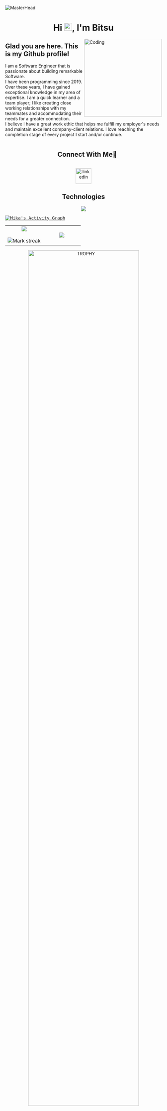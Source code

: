 ![MasterHead](https://developers.giphy.com/branch/master/static/api-512d36c09662682717108a38bbb5c57d.gif)


<h1 align="center">Hi <img src="https://media.giphy.com/media/hvRJCLFzcasrR4ia7z/giphy.gif" width = "25px">, I'm Bitsu</h1>

<!-- <img align="right" alt="Coding" width="400" src="https://cdn.dribbble.com/users/1162077/screenshots/3848914/programmer.gif"> -->
<img align="right" alt="Coding" width="250" src="https://media.giphy.com/media/v1.Y2lkPTc5MGI3NjExMmMwNmNlOHRuNThlcTJ2eGR6cTRocWQxOWcxbW9wbjB4MjZ1b2kwbSZlcD12MV9pbnRlcm5hbF9naWZfYnlfaWQmY3Q9Zw/bGgsc5mWoryfgKBx1u/giphy.gif">


<div align="left">
  <h2>Glad you are here. This is my Github profile!</h2>


  <p style="text-align: left;">I am a Software Engineer that is passionate about building remarkable Software.<br>I have been programming since 2019. Over these years, I have gained exceptional knowledge in my area of expertise. I am a quick learner and a team player; I like creating close working relationships with my teammates and accommodating their needs for a greater connection.<br>I believe I have a great work ethic that helps me fulfill my employer's needs and maintain excellent company-client relations. I love reaching the completion stage of every project I start and/or continue.</p>
</div>

<!-- Connect with me -->
<!--h2 without bottom border-->
<div align="center">
  <div id="user-content-toc">
    <ul align="center">
      <summary><h2 style="display: inline-block">Connect With Me🤝</h2></summary>
    </ul>
  </div>

  <!--icons and links-->
  <p align="center">
    <a href="https://www.linkedin.com/in/bitsumamo/" target="blank"><img align="center" src="https://user-images.githubusercontent.com/88904952/234979284-68c11d7f-1acc-4f0c-ac78-044e1037d7b0.png" alt="linkedin" height="50" width="50" /></a>
    <!-- <a href="https://www.instagram.com/mrhappy985/" target="blank"><img align="center" src="https://user-images.githubusercontent.com/88904952/234981169-2dd1e58f-4b7e-468c-8213-034ba62156c3.png" alt="instagram" height="50" width="50" /></a>
    <a href="https://t.me/MrHappy985" target="blank"><img align="center" src="https://raw.githubusercontent.com/github/explore/80688e429a7d4ef2fca1e82350fe8e3517d3494d/topics/telegram/telegram.png" alt="hashnode" height="50" width="50" /></a>
     -->
  </p>
</div>


<h2 align="center">Technologies</h2>
<!--tech stack icons-->
<p align="center">
  <a href="https://skillicons.dev">
    <img src="https://skillicons.dev/icons?i=nodejs,flutter,java,bootstrap,c,cpp,css,tailwind,docker,spring,express,figma,sqlite,github,html,idea,prisma,js,rust,linux,md,lua,mongodb,mysql,vim,neovim,postman,py,react,redux,tailwind,ts,vscode,jquery,wordpress,go&perline=6" />
  </a>
</p>

<samp>
  <a href="https://github.com/bitsumamo/">
    <img alt="Mika's Activity Graph" src="https://github-readme-activity-graph.vercel.app/graph?username=bitsumamo&theme=github-compact&hide_border=true" />
  </a>
  <br/>
</samp>

<!--- stats & Trophy (start) -->
<p align="center">
  <!--- stats (start) -->
<table align="center">
<tr border="0">
<td width="50%" align="center">
  
  <img  align="center"  src="https://github-readme-stats.vercel.app/api?username=bitsumamo&theme=dark&show_icons=true&count_private=true&hide_border=true" />
  <br></br>
  <img  title="🔥 Get streak stats for your profile at git.io/streak-stats" alt="Mark streak" src="https://github-readme-streak-stats.herokuapp.com/?user=bitsumamo&theme=dark&hide_border=true" /> 
</td>

<td width="50%" align="center">

  <img  align="center"  src="https://github-readme-stats.anuraghazra1.vercel.app/api/top-langs/?username=bitsumamo&theme=dark&hide_border=true&no-bg=true&no-frame=true&langs_count=10"/>
  
  </td>
</tr>
</table>
<!--- stats (end) -->

<!--- trophy (start) -->
<div align=center>
  <a href="https://github.com/ryo-ma/github-profile-trophy" title="Go to Source">
      <img align="center" width=84% src="https://github-profile-trophy.vercel.app/?username=bitsumamo&theme=tokyonight&row=1&column=6&margin-h=15&margin-w=15&no-bg=true" alt="TROPHY" />
    </a>
  
</div>

</p>  

<div align=center>
  <a href="https://visitcount.itsvg.in">
    <img src="https://visitcount.itsvg.in/api?id=bitsumamo&label=Profile%20Views&color=12&icon=5&pretty=true" />
  </a>
</div>      
